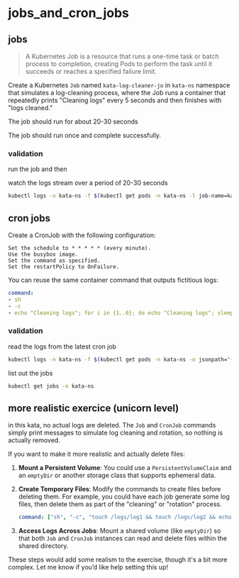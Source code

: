 # jobs_and_cron_jobs

## jobs

> A Kubernetes Job is a resource that runs a one-time task or batch process to completion, creating Pods to perform the task until it succeeds or reaches a specified failure limit.

Create a Kubernetes `Job` named `kata-log-cleaner-jo` in `kata-ns` namespace
that simulates a log-cleaning process, where the Job runs a container that
repeatedly prints "Cleaning logs" every 5 seconds and then finishes with "logs
cleaned."

The job should run for about 20-30 seconds

The job should run once and complete successfully.

### validation

run the job and then

watch the logs stream over a period of 20-30 seconds

```bash
kubectl logs -n kata-ns -f $(kubectl get pods -n kata-ns -l job-name=kata-log-cleaner-job -o jsonpath="{.items[0].metadata.name}")

```

## cron jobs

Create a CronJob with the following configuration:

    Set the schedule to * * * * * (every minute).
    Use the busybox image.
    Set the command as specified.
    Set the restartPolicy to OnFailure.

You can reuse the same container command that outputs fictitious logs:

```yaml
command:
- sh
- -c
- echo "Cleaning logs"; for i in {1..6}; do echo "Cleaning logs"; sleep 25; done; echo "logs cleaned"
```

### validation

read the logs from the latest cron job

```bash
kubectl logs -n kata-ns -f $(kubectl get pods -n kata-ns -o jsonpath="{.items[0].metadata.name}")

```

list out the jobs

```bash
kubectl get jobs -n kata-ns
```

## more realistic exercice (unicorn level)

in this kata, no actual logs are deleted. The `Job` and `CronJob` commands simply print messages to simulate log cleaning and rotation, so nothing is actually removed. 

If you want to make it more realistic and actually delete files:

1. **Mount a Persistent Volume**: You could use a `PersistentVolumeClaim` and an `emptyDir` or another storage class that supports ephemeral data.
   
2. **Create Temporary Files**: Modify the commands to create files before deleting them. For example, you could have each job generate some log files, then delete them as part of the "cleaning" or "rotation" process.

   ```yaml
   command: ["sh", "-c", "touch /logs/log1 && touch /logs/log2 && echo 'Deleting logs...' && rm -rf /logs/*"]
   ```

3. **Access Logs Across Jobs**: Mount a shared volume (like `emptyDir`) so that both `Job` and `CronJob` instances can read and delete files within the shared directory.

These steps would add some realism to the exercise, though it's a bit more complex. Let me know if you’d like help setting this up!